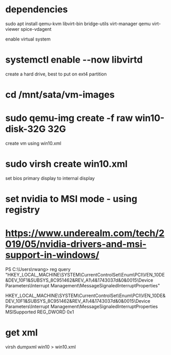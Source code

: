 # dependencies
sudo apt install qemu-kvm libvirt-bin bridge-utils virt-manager qemu virt-viewer spice-vdagent

enable virtual system
# systemctl enable --now libvirtd

create a hard drive, best to put on ext4 partition
# cd /mnt/sata/vm-images
# sudo qemu-img create -f raw win10-disk-32G 32G

create vm using win10.xml
# sudo virsh create win10.xml

set bios primary display to internal display

# set nvidia to MSI mode - using registry
# https://www.underealm.com/tech/2019/05/nvidia-drivers-and-msi-support-in-windows/
PS C:\Users\rwang> reg query "HKEY_LOCAL_MACHINE\SYSTEM\CurrentControlSet\Enum\PCI\VEN_10DE&DEV_10F1&SUBSYS_8C951462&REV_A1\4&1743037d&0&0015\Device Parameters\Interrupt Management\MessageSignaledInterruptProperties"

HKEY_LOCAL_MACHINE\SYSTEM\CurrentControlSet\Enum\PCI\VEN_10DE&DEV_10F1&SUBSYS_8C951462&REV_A1\4&1743037d&0&0015\Device Parameters\Interrupt Management\MessageSignaledInterruptProperties
    MSISupported    REG_DWORD    0x1

# get xml
virsh dumpxml win10 > win10.xml